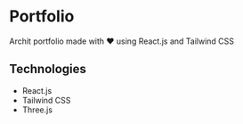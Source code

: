 # Portfolio
Archit portfolio made with ❤️ using React.js and Tailwind CSS

## Technologies
- React.js
- Tailwind CSS
- Three.js
